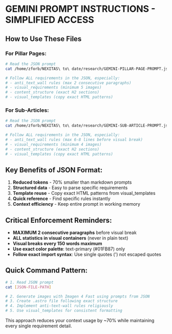 # GEMINI PROMPT INSTRUCTIONS - SIMPLIFIED ACCESS

## How to Use These Files

### For Pillar Pages:
```bash
# Read the JSON prompt
cat /home/zforb/NEXITAS\ to\ date/research/GEMINI-PILLAR-PAGE-PROMPT.json

# Follow ALL requirements in the JSON, especially:
# - anti_text_wall rules (max 2 consecutive paragraphs)
# - visual_requirements (minimum 5 images)
# - content_structure (exact H2 sections)
# - visual_templates (copy exact HTML patterns)
```

### For Sub-Articles:
```bash
# Read the JSON prompt  
cat /home/zforb/NEXITAS\ to\ date/research/GEMINI-SUB-ARTICLE-PROMPT.json

# Follow ALL requirements in the JSON, especially:
# - anti_text_wall rules (max 6-8 lines before visual break)
# - visual_requirements (minimum 4 images)  
# - content_structure (exact H2 sections)
# - visual_templates (copy exact HTML patterns)
```

## Key Benefits of JSON Format:
1. **Reduced tokens** - 70% smaller than markdown prompts
2. **Structured data** - Easy to parse specific requirements
3. **Template reuse** - Copy exact HTML patterns from visual_templates
4. **Quick reference** - Find specific rules instantly
5. **Context efficiency** - Keep entire prompt in working memory

## Critical Enforcement Reminders:
- **MAXIMUM 2 consecutive paragraphs** before visual break
- **ALL statistics in visual containers** (never in plain text)
- **Visual breaks every 150 words maximum**
- **Use exact color palette**: text-primary (#01FB87) only
- **Follow exact import syntax**: Use single quotes (') not escaped quotes

## Quick Command Pattern:
```bash
# 1. Read JSON prompt
cat [JSON-FILE-PATH]

# 2. Generate images with Imagen 4 Fast using prompts from JSON
# 3. Create .astro file following exact structure
# 4. Implement anti-text-wall rules religiously
# 5. Use visual_templates for consistent formatting
```

This approach reduces your context usage by ~70% while maintaining every single requirement detail.